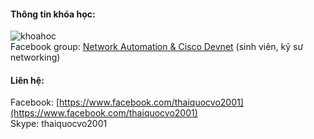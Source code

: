 #### Thông tin khóa học:
![khoahoc](https://scontent.fsgn2-1.fna.fbcdn.net/v/t1.0-9/122479231_1087844165007299_5504323848781407086_o.jpg?_nc_cat=105&ccb=2&_nc_sid=825194&_nc_ohc=rzRJAQN57x8AX-2jxDl&_nc_ht=scontent.fsgn2-1.fna&oh=a6e02e78a067b49f69c29375b23b04a6&oe=5FE23529)  
Facebook group: [Network Automation & Cisco Devnet](https://www.facebook.com/groups/networkautomation2001/) (sinh viên, kỹ sư networking)        

#### Liên hệ:  
Facebook: [https://www.facebook.com/thaiquocvo2001](https://www.facebook.com/thaiquocvo2001)          
Skype: thaiquocvo2001
